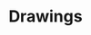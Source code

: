 ---
layout: objectpage_pieterbruegel
pid: drawing
title: Drawings
label: Drawing
object_type: Drawing
permalink: /pieterbruegel/object-types/drawing/
---